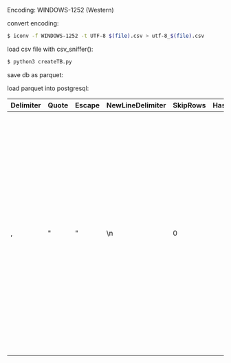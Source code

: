Encoding:
WINDOWS-1252 (Western)


convert encoding:
```bash
$ iconv -f WINDOWS-1252 -t UTF-8 $(file).csv > utf-8_$(file).csv
```

load csv file with csv_sniffer():
```bash
$ python3 createTB.py
```

save db as parquet:


load parquet into postgresql:



| Delimiter | Quote | Escape | NewLineDelimiter | SkipRows | HasHeader |                                                                                                                                                                                                                                                                                                                                                                                                                                      Columns                                                                                                                                                                                                                                                                                                                                                                                                                                       | DateFormat | TimestampFormat | UserArguments |                                                                                                                                                                                                                                                                                                                                                                                                                                                                                                      Prompt                                                                                                                                                                                                                                                                                                                                                                                                                                                                                                      |
|-----------|-------|--------|------------------|----------|----------:|------------------------------------------------------------------------------------------------------------------------------------------------------------------------------------------------------------------------------------------------------------------------------------------------------------------------------------------------------------------------------------------------------------------------------------------------------------------------------------------------------------------------------------------------------------------------------------------------------------------------------------------------------------------------------------------------------------------------------------------------------------------------------------------------------------------------------------------------------------------------------------|------------|-----------------|---------------|------------------------------------------------------------------------------------------------------------------------------------------------------------------------------------------------------------------------------------------------------------------------------------------------------------------------------------------------------------------------------------------------------------------------------------------------------------------------------------------------------------------------------------------------------------------------------------------------------------------------------------------------------------------------------------------------------------------------------------------------------------------------------------------------------------------------------------------------------------------------------------------------------------------------------------------------------------------------------------------------------------------|
| ,         | "     | "      | \n               | 0        | true      | {'Datasheets': 'VARCHAR', 'Image': 'VARCHAR', 'Digi-Key Part Number': 'VARCHAR', 'Manufacturer Part Number': 'VARCHAR', 'Manufacturer': 'VARCHAR', 'Description': 'VARCHAR', 'Quantity Available': 'BIGINT', 'Factory Stock': 'BIGINT', 'Unit Price (USD)': 'VARCHAR', '@ qty': 'BIGINT', 'Minimum Quantity': 'BIGINT', 'Packaging': 'VARCHAR |            |                 |               | FROM read_csv('trans.csv', auto_detect=false, delim=',', quote='"', escape='"', new_line='\n', skip=0, header=true, columns={'Datasheets': 'VARCHAR', 'Image': 'VARCHAR', 'Digi-Key Part Number': 'VARCHAR', 'Manufacturer Part Number': 'VARCHAR', 'Manufacturer': 'VARCHAR', 'Description': 'VARCHAR', 'Quantity Available': 'BIGINT', 'Fac |